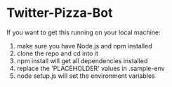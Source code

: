 # Twitter-Pizza-Bot

If you want to get this running on your local machine:
1. make sure you have Node.js and npm installed
2. clone the repo and cd into it
3. npm install will get all dependencies installed
5. replace the 'PLACEHOLDER' values in .sample-env
4. node setup.js will set the environment variables

